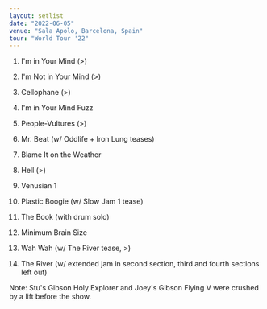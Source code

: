 ```yaml
---
layout: setlist
date: "2022-06-05"
venue: "Sala Apolo, Barcelona, Spain"
tour: "World Tour '22"
---
```



 1. I'm in Your Mind
    (>)

 2. I'm Not in Your Mind
    (>)

 3. Cellophane
    (>)

 4. I'm in Your Mind Fuzz

 5. People-Vultures
    (>)

 6. Mr. Beat
    (w/ Oddlife + Iron Lung teases)

 7. Blame It on the Weather

 8. Hell
    (>)

 9. Venusian 1

10. Plastic Boogie
    (w/ Slow Jam 1 tease)

11. The Book
    (with drum solo)

12. Minimum Brain Size

13. Wah Wah
    (w/ The River tease, >)

14. The River
    (w/ extended jam in second section, third and fourth sections
    left out)


Note: Stu's Gibson Holy Explorer and Joey's Gibson Flying V were crushed by a lift before the show.
